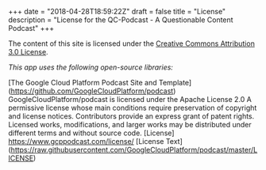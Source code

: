 <!-- Modified 4-29-2018 by QC-Podcast -->

+++
date = "2018-04-28T18:59:22Z"
draft = false
title = "License"
description = "License for the  QC-Podcast - A Questionable Content Podcast"
+++

The content of this site is licensed under the [Creative Commons Attribution 3.0 License](http://creativecommons.org/licenses/by/3.0/).

*This app uses the following open-source libraries:*

[The Google Cloud Platform Podcast Site and Template] (https://github.com/GoogleCloudPlatform/podcast)
GoogleCloudPlatform/podcast is licensed under the
Apache License 2.0
A permissive license whose main conditions require preservation of copyright and license notices. Contributors provide an express grant of patent rights. Licensed works, modifications, and larger works may be distributed under different terms and without source code.
[License] https://www.gcppodcast.com/license/ [License Text] (https://raw.githubusercontent.com/GoogleCloudPlatform/podcast/master/LICENSE)